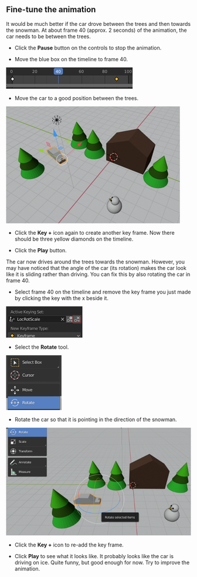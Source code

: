 ## Fine-tune the animation

It would be much better if the car drove between the trees and then towards the snowman. At about frame 40 (approx. 2 seconds) of the animation, the car needs to be between the trees.

+ Click the **Pause** button on the controls to stop the animation.

+ Move the blue box on the timeline to frame 40.

![Frame 40](images/blender-frame-40.png)

+ Move the car to a good position between the trees.

![Car between trees](images/blender-car-between-trees.png)

+ Click the **Key +** icon again to create another key frame. Now there should be three yellow diamonds on the timeline.

+ Click the **Play** button.

The car now drives around the trees towards the snowman. However, you may have noticed that the angle of the car (its rotation) makes the car look like it is sliding rather than driving. You can fix this by also rotating the car in frame 40.

+ Select frame 40 on the timeline and remove the key frame you just made by clicking the key with the x beside it.

![Delete the keyframe](images/blender-key-x.png)

+ Select the **Rotate** tool.

![Rotate tool](images/blender-rotate-tool.png)

+ Rotate the car so that it is pointing in the direction of the snowman.

![Rotate the car](images/blender-rotate-car.png)

+ Click the **Key +** icon to re-add the key frame.

+ Click **Play** to see what it looks like. It probably looks like the car is driving on ice. Quite funny, but good enough for now. Try to improve the animation.
